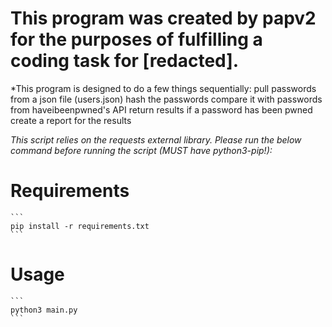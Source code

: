 # This program was created by papv2 for the purposes of fulfilling a coding task for [redacted].

*This program is designed to do a few things sequentially:
    pull passwords from a json file (users.json) 
    hash the passwords 
    compare it with passwords from haveibeenpwned's API 
    return results if a password has been pwned 
    create a report for the results 




*This script relies on the requests external library. Please run the below command before running the script (MUST have python3-pip!):*

# Requirements
    ```
    pip install -r requirements.txt
    ```


# Usage
    ```
    python3 main.py
    ```

